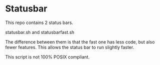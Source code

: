 # Statusbar
This repo contains 2 status bars. 

statusbar.sh and statusbarfast.sh

The difference between them is that the fast one has less code, but also fewer features. This allows the status bar to run slightly faster.

This script is not 100% POSIX compliant. 
